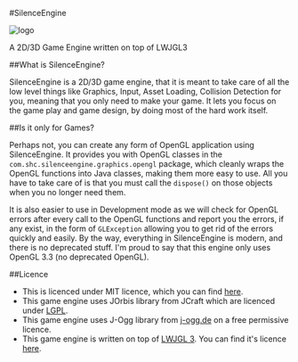 #SilenceEngine

![logo](http://goharsha.com/images/silenceengine.png)

A 2D/3D Game Engine written on top of LWJGL3

##What is SilenceEngine?

SilenceEngine is a 2D/3D game engine, that it is meant to take care of all the low level things like Graphics, Input, Asset Loading, Collision Detection for you, meaning that you only need to make your game. It lets you focus on the game play and game design, by doing most of the hard work itself.

##Is it only for Games?

Perhaps not, you can create any form of OpenGL application using SilenceEngine. It provides you with OpenGL classes in the `com.shc.silenceengine.graphics.opengl` package, which cleanly wraps the OpenGL functions into Java classes, making them more easy to use. All you have to take care of is that you must call the `dispose()` on those objects when you no longer need them.

It is also easier to use in Development mode as we will check for OpenGL errors after every call to the OpenGL functions and report you the errors, if any exist, in the form of `GLException` allowing you to get rid of the errors quickly and easily. By the way, everything in SilenceEngine is modern, and there is no deprecated stuff. I'm proud to say that this engine only uses OpenGL 3.3 (no deprecated OpenGL).

##Licence

 - This is licenced under MIT licence, which you can find [here](http://choosealicense.com/licenses/mit/).
 - This game engine uses JOrbis library from JCraft which are licenced under [LGPL](http://choosealicense.com/licenses/lgpl-3.0/).
 - This game engine uses J-Ogg library from [j-ogg.de](http://www.j-ogg.de/) on a free permissive licence.
 - This game engine is written on top of [LWJGL 3](http://lwjgl.org). You can find it's licence [here](https://github.com/LWJGL/lwjgl3/blob/master/doc/LICENSE.txt).